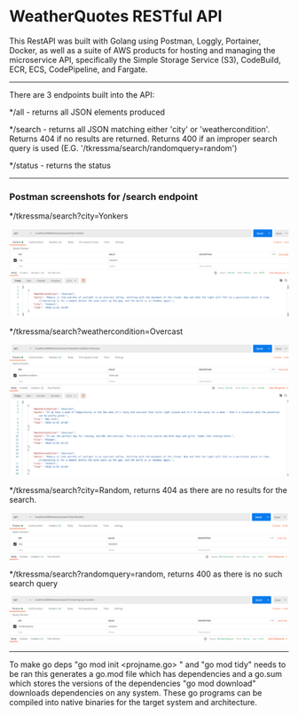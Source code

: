 # WeatherQuotes RESTful API
This RestAPI was built with Golang using Postman, Loggly, Portainer, Docker, as well as a suite of AWS products for hosting and managing the microservice API, specifically the Simple Storage Service (S3), CodeBuild, ECR, ECS, CodePipeline, and Fargate.

<hr> 

There are 3 endpoints built into the API:

*/all - returns all JSON elements produced

*/search - returns all JSON matching either 'city' or 'weathercondition'. Returns 404 if no results are returned. Returns 400 if an improper search query is used (E.G. '/tkressma/search/randomquery=random')

*/status - returns the status

<hr> 
<h3> Postman screenshots for /search endpoint </h3>
*/tkressma/search?city=Yonkers

![plot](city-query-yonkers.png)

*/tkressma/search?weathercondition=Overcast

![plot](weathercondition-query-overcast.png)

*/tkressma/search?city=Random, returns 404 as there are no results for the search.

![plot](no-results.png)

*/tkressma/search?randomquery=random, returns 400 as there is no such search query

![plot](invalid-query.png)

<hr>

To make go deps "go mod init <projname.go> " and "go mod tidy"  needs to be ran
this generates a go.mod file which has dependencies and a go.sum which stores the versions of the dependencies
"go mod download" downloads dependencies on any system. These go programs can be compiled into native binaries for the target system and architecture.
